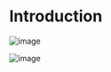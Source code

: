 # Introduction

![image](https://github.com/yangshiteng/StatQuest-Study-Notes/assets/60442877/4e62d026-9431-4470-84dc-ede40843bc6b)

![image](https://github.com/yangshiteng/StatQuest-Study-Notes/assets/60442877/14bcbe8e-edca-4083-8342-f15cee31295f)
